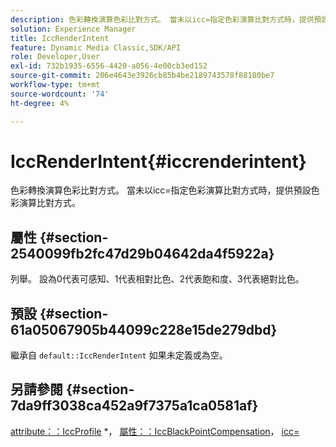 ```yaml
---
description: 色彩轉換演算色彩比對方式。 當未以icc=指定色彩演算比對方式時，提供預設色彩演算比對方式。
solution: Experience Manager
title: IccRenderIntent
feature: Dynamic Media Classic,SDK/API
role: Developer,User
exl-id: 732b1935-6556-4420-a056-4e00cb3ed152
source-git-commit: 206e4643e3926cb85b4be2189743578f88180be7
workflow-type: tm+mt
source-wordcount: '74'
ht-degree: 4%

---
```


# IccRenderIntent{#iccrenderintent}

色彩轉換演算色彩比對方式。 當未以icc=指定色彩演算比對方式時，提供預設色彩演算比對方式。

## 屬性 {#section-2540099fb2fc47d29b04642da4f5922a}

列舉。 設為0代表可感知、1代表相對比色、2代表飽和度、3代表絕對比色。

## 預設 {#section-61a05067905b44099c228e15de279dbd}

繼承自 `default::IccRenderIntent` 如果未定義或為空。

## 另請參閱 {#section-7da9ff3038ca452a9f7375a1ca0581af}

[attribute：：IccProfile](../../../../../is-api/image-catalog/image-serving-api-ref/c-image-catalog-reference/c-attributes-reference/r-iccprofilecmyk.md#reference-db89f9dac33e447cadb359ec1ba27ee0) &#42;， [屬性：：IccBlackPointCompensation](../../../../../is-api/image-catalog/image-serving-api-ref/c-image-catalog-reference/c-attributes-reference/r-iccblackpointcompensation.md#reference-357626375ee140d1807f0c05171c733f)， [icc=](../../../../../is-api/http-ref/image-serving-api-ref/c-http-protocol-reference/c-command-reference/r-icc.md#reference-182b5679e21e4df3b4d330535a5a7517)
